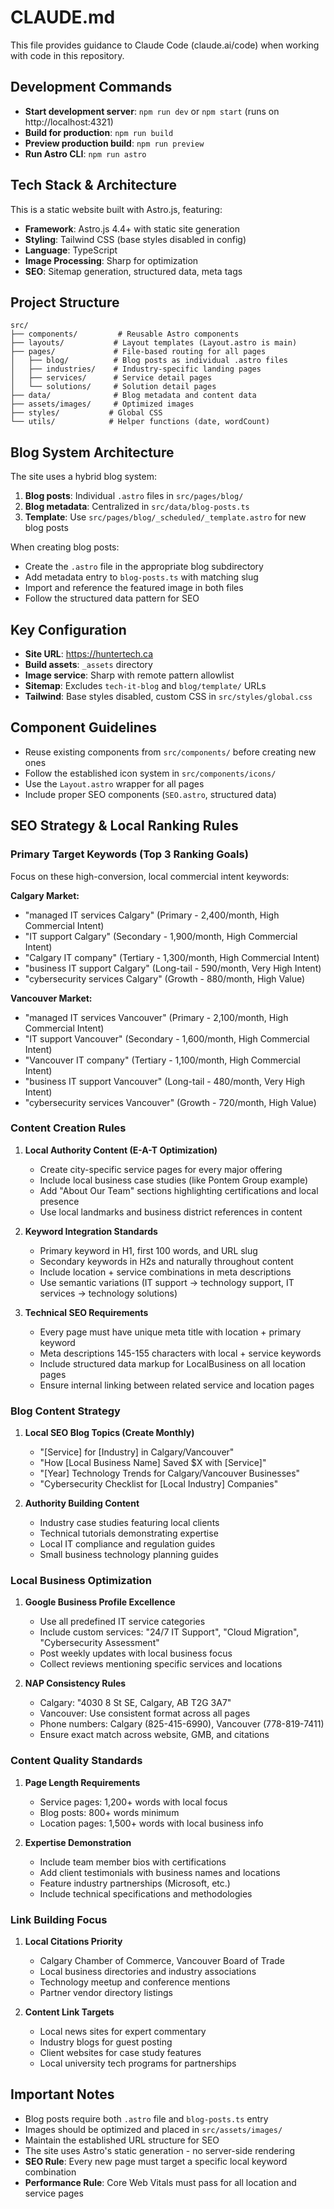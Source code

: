 # CLAUDE.md

This file provides guidance to Claude Code (claude.ai/code) when working with code in this repository.

## Development Commands

- **Start development server**: `npm run dev` or `npm start` (runs on http://localhost:4321)
- **Build for production**: `npm run build`
- **Preview production build**: `npm run preview`
- **Run Astro CLI**: `npm run astro`

## Tech Stack & Architecture

This is a static website built with Astro.js, featuring:
- **Framework**: Astro.js 4.4+ with static site generation
- **Styling**: Tailwind CSS (base styles disabled in config)
- **Language**: TypeScript
- **Image Processing**: Sharp for optimization
- **SEO**: Sitemap generation, structured data, meta tags

## Project Structure

```
src/
├── components/         # Reusable Astro components
├── layouts/           # Layout templates (Layout.astro is main)
├── pages/             # File-based routing for all pages
│   ├── blog/          # Blog posts as individual .astro files
│   ├── industries/    # Industry-specific landing pages
│   ├── services/      # Service detail pages
│   └── solutions/     # Solution detail pages
├── data/              # Blog metadata and content data
├── assets/images/     # Optimized images
├── styles/           # Global CSS
└── utils/            # Helper functions (date, wordCount)
```

## Blog System Architecture

The site uses a hybrid blog system:

1. **Blog posts**: Individual `.astro` files in `src/pages/blog/`
2. **Blog metadata**: Centralized in `src/data/blog-posts.ts`
3. **Template**: Use `src/pages/blog/_scheduled/_template.astro` for new blog posts

When creating blog posts:
- Create the `.astro` file in the appropriate blog subdirectory
- Add metadata entry to `blog-posts.ts` with matching slug
- Import and reference the featured image in both files
- Follow the structured data pattern for SEO

## Key Configuration

- **Site URL**: https://huntertech.ca
- **Build assets**: `_assets` directory
- **Image service**: Sharp with remote pattern allowlist
- **Sitemap**: Excludes `tech-it-blog` and `blog/template/` URLs
- **Tailwind**: Base styles disabled, custom CSS in `src/styles/global.css`

## Component Guidelines

- Reuse existing components from `src/components/` before creating new ones
- Follow the established icon system in `src/components/icons/`
- Use the `Layout.astro` wrapper for all pages
- Include proper SEO components (`SEO.astro`, structured data)

## SEO Strategy & Local Ranking Rules

### **Primary Target Keywords (Top 3 Ranking Goals)**
Focus on these high-conversion, local commercial intent keywords:

**Calgary Market:**
- "managed IT services Calgary" (Primary - 2,400/month, High Commercial Intent)
- "IT support Calgary" (Secondary - 1,900/month, High Commercial Intent)  
- "Calgary IT company" (Tertiary - 1,300/month, High Commercial Intent)
- "business IT support Calgary" (Long-tail - 590/month, Very High Intent)
- "cybersecurity services Calgary" (Growth - 880/month, High Value)

**Vancouver Market:**
- "managed IT services Vancouver" (Primary - 2,100/month, High Commercial Intent)
- "IT support Vancouver" (Secondary - 1,600/month, High Commercial Intent)
- "Vancouver IT company" (Tertiary - 1,100/month, High Commercial Intent)
- "business IT support Vancouver" (Long-tail - 480/month, Very High Intent)
- "cybersecurity services Vancouver" (Growth - 720/month, High Value)

### **Content Creation Rules**

1. **Local Authority Content (E-A-T Optimization)**
   - Create city-specific service pages for every major offering
   - Include local business case studies (like Pontem Group example)
   - Add "About Our Team" sections highlighting certifications and local presence
   - Use local landmarks and business district references in content

2. **Keyword Integration Standards**
   - Primary keyword in H1, first 100 words, and URL slug
   - Secondary keywords in H2s and naturally throughout content  
   - Include location + service combinations in meta descriptions
   - Use semantic variations (IT support → technology support, IT services → technology solutions)

3. **Technical SEO Requirements**
   - Every page must have unique meta title with location + primary keyword
   - Meta descriptions 145-155 characters with local + service keywords
   - Include structured data markup for LocalBusiness on all location pages
   - Ensure internal linking between related service and location pages

### **Blog Content Strategy**

1. **Local SEO Blog Topics (Create Monthly)**
   - "[Service] for [Industry] in Calgary/Vancouver" 
   - "How [Local Business Name] Saved $X with [Service]"
   - "[Year] Technology Trends for Calgary/Vancouver Businesses"
   - "Cybersecurity Checklist for [Local Industry] Companies"

2. **Authority Building Content**
   - Industry case studies featuring local clients
   - Technical tutorials demonstrating expertise
   - Local IT compliance and regulation guides
   - Small business technology planning guides

### **Local Business Optimization**

1. **Google Business Profile Excellence**
   - Use all predefined IT service categories
   - Include custom services: "24/7 IT Support", "Cloud Migration", "Cybersecurity Assessment"
   - Post weekly updates with local business focus
   - Collect reviews mentioning specific services and locations

2. **NAP Consistency Rules**
   - Calgary: "4030 8 St SE, Calgary, AB T2G 3A7" 
   - Vancouver: Use consistent format across all pages
   - Phone numbers: Calgary (825-415-6990), Vancouver (778-819-7411)
   - Ensure exact match across website, GMB, and citations

### **Content Quality Standards**

1. **Page Length Requirements**
   - Service pages: 1,200+ words with local focus
   - Blog posts: 800+ words minimum
   - Location pages: 1,500+ words with local business info

2. **Expertise Demonstration**
   - Include team member bios with certifications
   - Add client testimonials with business names and locations
   - Feature industry partnerships (Microsoft, etc.)
   - Include technical specifications and methodologies

### **Link Building Focus**

1. **Local Citations Priority**
   - Calgary Chamber of Commerce, Vancouver Board of Trade
   - Local business directories and industry associations
   - Technology meetup and conference mentions
   - Partner vendor directory listings

2. **Content Link Targets**
   - Local news sites for expert commentary
   - Industry blogs for guest posting
   - Client websites for case study features
   - Local university tech programs for partnerships

## Important Notes

- Blog posts require both `.astro` file and `blog-posts.ts` entry
- Images should be optimized and placed in `src/assets/images/`
- Maintain the established URL structure for SEO
- The site uses Astro's static generation - no server-side rendering
- **SEO Rule**: Every new page must target a specific local keyword combination
- **Performance Rule**: Core Web Vitals must pass for all location and service pages